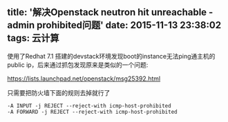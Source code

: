 title: '解决Openstack neutron hit unreachable - admin prohibited问题'
date: 2015-11-13 23:38:02
tags: 云计算
---

使用了Redhat 7.1 搭建的devstack环境发现boot的instance无法ping通主机的public ip，后来通过抓包发现原来是类似的一个问题:

https://lists.launchpad.net/openstack/msg25392.html

只需要把防火墙下面的规则去掉就行了

```
-A INPUT -j REJECT --reject-with icmp-host-prohibited
-A FORWARD -j REJECT --reject-with icmp-host-prohibited
```
